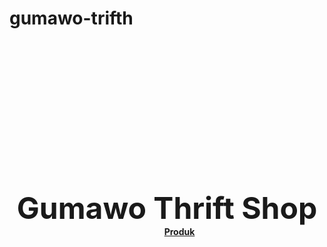 # gumawo-trifth
<!DOCTYPE html>
<html>
<head>
    <title>GUMAWO THRIFT SHOP</title>
</head>
<center>
<body background="background.jpg">
<br>
<br>
<br>
<br>
<br>
<br>
<br>
<br>
<br>
<br>
<br>
<br>
<br>
<br>
 <b><font size="15">Gumawo Thrift Shop</font><br><b>
    <dd><a href="produk.html">Produk</a></dd>  
    </ul>
</body>
</html>
